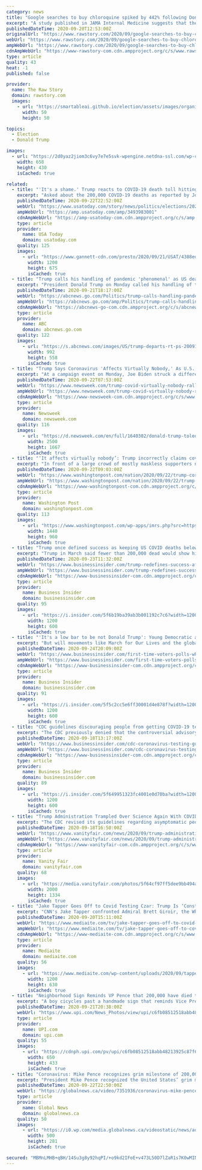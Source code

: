 ```yaml
---
category: news
title: "Google searches to buy chloroquine spiked by 442% following Donald Trump and Elon Musk’s endorsements of the drug for treating COVID-19"
excerpt: "A study published in JAMA Internal Medicine suggests that the American public is highly susceptible to endorsements from public leaders regarding unproven COVID-19 drug therapies — even when such drugs have been linked to fatal poisonings."
publishedDateTime: 2020-09-20T12:53:00Z
originalUrl: "https://www.rawstory.com/2020/09/google-searches-to-buy-chloroquine-spiked-by-442-following-donald-trump-and-elon-musks-endorsements-of-the-for-treating-19/"
webUrl: "https://www.rawstory.com/2020/09/google-searches-to-buy-chloroquine-spiked-by-442-following-donald-trump-and-elon-musks-endorsements-of-the-for-treating-19/"
ampWebUrl: "https://www.rawstory.com/2020/09/google-searches-to-buy-chloroquine-spiked-by-442-following-donald-trump-and-elon-musks-endorsements-of-the-for-treating-19/amp/"
cdnAmpWebUrl: "https://www-rawstory-com.cdn.ampproject.org/c/s/www.rawstory.com/2020/09/google-searches-to-buy-chloroquine-spiked-by-442-following-donald-trump-and-elon-musks-endorsements-of-the-for-treating-19/amp/"
type: article
quality: 43
heat: -1
published: false

provider:
  name: The Raw Story
  domain: rawstory.com
  images:
    - url: "https://smartableai.github.io/election/assets/images/organizations/rawstory.com-50x50.jpg"
      width: 50
      height: 50

topics:
  - Election
  - Donald Trump

images:
  - url: "https://2d0yaz2jiom3c6vy7e7e5svk-wpengine.netdna-ssl.com/wp-content/uploads/2020/09/1667033-origin_1-658x430.jpg"
    width: 658
    height: 430
    isCached: true

related:
  - title: "'It's a shame.' Trump reacts to COVID-19 death toll hitting 200,000"
    excerpt: "Asked about the 200,000 COVID-19 deaths as reported by Johns Hopkins as he left the White House on Tuesday, Trump said \"it’s a shame.\""
    publishedDateTime: 2020-09-22T22:52:00Z
    webUrl: "https://www.usatoday.com/story/news/politics/elections/2020/09/22/donald-trump-200-000-covid-19-deaths-its-shame/3493983001/"
    ampWebUrl: "https://amp.usatoday.com/amp/3493983001"
    cdnAmpWebUrl: "https://amp-usatoday-com.cdn.ampproject.org/c/s/amp.usatoday.com/amp/3493983001"
    type: article
    provider:
      name: USA Today
      domain: usatoday.com
    quality: 125
    images:
      - url: "https://www.gannett-cdn.com/presto/2020/09/21/USAT/4308ed0f-ac3d-4420-9278-e87feee6b420-AP_Election_2020_Trump_1.jpg?auto=webp&crop=4146,2333,x0,y211&format=pjpg&width=1200"
        width: 1200
        height: 675
        isCached: true
  - title: "Trump calls his handling of pandemic 'phenomenal' as US death toll nears 200K"
    excerpt: "President Donald Trump on Monday called his handling of the pandemic \"phenomenal\" even as the death toll neared 200,000."
    publishedDateTime: 2020-09-21T18:17:00Z
    webUrl: "https://abcnews.go.com/Politics/trump-calls-handling-pandemic-phenomenal-death-toll-nears/story?id=73147130"
    ampWebUrl: "https://abcnews.go.com/amp/Politics/trump-calls-handling-pandemic-phenomenal-death-toll-nears/story?id=73147130"
    cdnAmpWebUrl: "https://abcnews-go-com.cdn.ampproject.org/c/s/abcnews.go.com/amp/Politics/trump-calls-handling-pandemic-phenomenal-death-toll-nears/story?id=73147130"
    type: article
    provider:
      name: ABC
      domain: abcnews.go.com
    quality: 122
    images:
      - url: "https://s.abcnews.com/images/US/trump-departs-rt-ps-200918_1600461748289_hpMain_16x9_992.jpg"
        width: 992
        height: 558
        isCached: true
  - title: "Trump Says Coronavirus 'Affects Virtually Nobody,' As U.S. Has World's Highest Death Toll"
    excerpt: "At a campaign event on Monday, Joe Biden struck a different tone to the president, stating the number of dead cannot become \"background noise.\""
    publishedDateTime: 2020-09-22T07:53:00Z
    webUrl: "https://www.newsweek.com/trump-covid-virtually-nobody-rally-ohio-1533452"
    ampWebUrl: "https://www.newsweek.com/trump-covid-virtually-nobody-rally-ohio-1533452?amp=1"
    cdnAmpWebUrl: "https://www-newsweek-com.cdn.ampproject.org/c/s/www.newsweek.com/trump-covid-virtually-nobody-rally-ohio-1533452?amp=1"
    type: article
    provider:
      name: Newsweek
      domain: newsweek.com
    quality: 116
    images:
      - url: "https://d.newsweek.com/en/full/1640302/donald-trump-toledo-express-airport-swanton-ohiogetty.jpg"
        width: 2500
        height: 1667
        isCached: true
  - title: "‘It affects virtually nobody’: Trump incorrectly claims covid-19 isn’t a risk for young people"
    excerpt: "In front of a large crowd of mostly maskless supporters not adhering to social distancing in Swanton, Ohio, Trump again publicly downplayed the pandemic."
    publishedDateTime: 2020-09-22T09:03:00Z
    webUrl: "https://www.washingtonpost.com/nation/2020/09/22/trump-coronavirus-young-people/"
    ampWebUrl: "https://www.washingtonpost.com/nation/2020/09/22/trump-coronavirus-young-people/?outputType=amp"
    cdnAmpWebUrl: "https://www-washingtonpost-com.cdn.ampproject.org/c/s/www.washingtonpost.com/nation/2020/09/22/trump-coronavirus-young-people/?outputType=amp"
    type: article
    provider:
      name: Washington Post
      domain: washingtonpost.com
    quality: 113
    images:
      - url: "https://www.washingtonpost.com/wp-apps/imrs.php?src=https://arc-anglerfish-washpost-prod-washpost.s3.amazonaws.com/public/S7DQDNH4OUI6VMHEGUHE4YGMSE.jpg&w=1440"
        width: 1440
        height: 960
        isCached: true
  - title: "Trump once defined success as keeping US COVID deaths below 200,00. When he failed, he said real failure would be 2.5 million dead."
    excerpt: "Trump in March said fewer than 200,000 dead would show his coronavirus policies had succeeded. He has since changed his opinion."
    publishedDateTime: 2020-09-23T11:32:00Z
    webUrl: "https://www.businessinsider.com/trump-redefines-success-after-covid-19-deaths-surpass-200000-2020-9"
    ampWebUrl: "https://www.businessinsider.com/trump-redefines-success-after-covid-19-deaths-surpass-200000-2020-9?amp"
    cdnAmpWebUrl: "https://www-businessinsider-com.cdn.ampproject.org/c/s/www.businessinsider.com/trump-redefines-success-after-covid-19-deaths-surpass-200000-2020-9?amp"
    type: article
    provider:
      name: Business Insider
      domain: businessinsider.com
    quality: 95
    images:
      - url: "https://i.insider.com/5f6b19ba39ab3b001192c7c6?width=1200&format=jpeg"
        width: 1200
        height: 600
        isCached: true
  - title: "'It's a low bar to be not Donald Trump': Young Democratic activists explain the vision of the future driving first-time voters to the polls"
    excerpt: "But will movements like March for Our Lives and the global climate strike translate to the ballot box?"
    publishedDateTime: 2020-09-24T20:09:00Z
    webUrl: "https://www.businessinsider.com/first-time-voters-polls-what-motivates-them-2020-election-2020-9"
    ampWebUrl: "https://www.businessinsider.com/first-time-voters-polls-what-motivates-them-2020-election-2020-9?amp"
    cdnAmpWebUrl: "https://www-businessinsider-com.cdn.ampproject.org/c/s/www.businessinsider.com/first-time-voters-polls-what-motivates-them-2020-election-2020-9?amp"
    type: article
    provider:
      name: Business Insider
      domain: businessinsider.com
    quality: 91
    images:
      - url: "https://i.insider.com/5f5c2cc5e6ff30001d4e878f?width=1200&format=jpeg"
        width: 1200
        height: 600
        isCached: true
  - title: "CDC guidelines discouraging people from getting COVID-19 tests was published by Trump officials despite objections from scientists, report says"
    excerpt: "The CDC previously denied that the controversial advisory was the result of political meddling, but new evidence from The New Times says otherwise."
    publishedDateTime: 2020-09-18T13:17:00Z
    webUrl: "https://www.businessinsider.com/cdc-coronavirus-testing-guidance-trump-officials-wrote-ignored-scientists-nyt-2020-9"
    ampWebUrl: "https://www.businessinsider.com/cdc-coronavirus-testing-guidance-trump-officials-wrote-ignored-scientists-nyt-2020-9?amp"
    cdnAmpWebUrl: "https://www-businessinsider-com.cdn.ampproject.org/c/s/www.businessinsider.com/cdc-coronavirus-testing-guidance-trump-officials-wrote-ignored-scientists-nyt-2020-9?amp"
    type: article
    provider:
      name: Business Insider
      domain: businessinsider.com
    quality: 89
    images:
      - url: "https://i.insider.com/5f649951323fc4001e0d70ba?width=1200&format=jpeg"
        width: 1200
        height: 600
        isCached: true
  - title: "Trump Administration Trampled Over Science Again With COVID Testing Guidance; Report"
    excerpt: "The CDC revised its guidelines regarding asymptomatic people despite its own scientists’ objections, according to the Times. Well, Trump has said he wanted testing slowed down."
    publishedDateTime: 2020-09-18T16:50:00Z
    webUrl: "https://www.vanityfair.com/news/2020/09/trump-administration-trampled-over-science-again-with-covid-testing-guidance-report"
    ampWebUrl: "https://www.vanityfair.com/news/2020/09/trump-administration-trampled-over-science-again-with-covid-testing-guidance-report/amp"
    cdnAmpWebUrl: "https://www-vanityfair-com.cdn.ampproject.org/c/s/www.vanityfair.com/news/2020/09/trump-administration-trampled-over-science-again-with-covid-testing-guidance-report/amp"
    type: article
    provider:
      name: Vanity Fair
      domain: vanityfair.com
    quality: 68
    images:
      - url: "https://media.vanityfair.com/photos/5f64cf97ff5dee9bb494a517/master/pass/Trump9.18.jpg"
        width: 2000
        height: 1334
        isCached: true
  - title: "Jake Tapper Goes Off to Covid Testing Czar: Trump Is ‘Constantly Undermining Your Message About Mask Wearing’"
    excerpt: "CNN's Jake Tapper confronted Admiral Brett Giroir, the White House coronavirus testing czar, on Sunday over failures in the U.S. covid response and President Donald Trump \"undermining\""
    publishedDateTime: 2020-09-20T15:11:00Z
    webUrl: "https://www.mediaite.com/tv/jake-tapper-goes-off-to-covid-testing-czar-trump-is-constantly-undermining-your-message-about-mask-wearing/"
    ampWebUrl: "https://www.mediaite.com/tv/jake-tapper-goes-off-to-covid-testing-czar-trump-is-constantly-undermining-your-message-about-mask-wearing/amp/"
    cdnAmpWebUrl: "https://www-mediaite-com.cdn.ampproject.org/c/s/www.mediaite.com/tv/jake-tapper-goes-off-to-covid-testing-czar-trump-is-constantly-undermining-your-message-about-mask-wearing/amp/"
    type: article
    provider:
      name: Mediaite
      domain: mediaite.com
    quality: 56
    images:
      - url: "https://www.mediaite.com/wp-content/uploads/2020/09/tapper-giroir.jpg"
        width: 1200
        height: 630
        isCached: true
  - title: "Neighborhood Sign Reminds VP Pence that 200,000 have died to COVID-19"
    excerpt: "A boy cicycles past a handmade sign that reminds Vice President Mike Pence that the United States has lost 200,000 citizens to the Cocid-19 pandemic, in the Woodley Park neighborhood of Washington, DC on Monday,"
    publishedDateTime: 2020-09-21T20:38:00Z
    webUrl: "https://www.upi.com/News_Photos/view/upi/c6fb08512518abb48213925c87f65c13/Neighborhood-Sign-Reminds-VP-Pence-that-200000-have-died-to-COVID-19/"
    type: article
    provider:
      name: UPI.com
      domain: upi.com
    quality: 55
    images:
      - url: "https://cdnph.upi.com/pv/upi/c6fb08512518abb48213925c87f65c13/PENCE-VIRUS.jpg"
        width: 650
        height: 433
        isCached: true
  - title: "Coronavirus: Mike Pence recognizes grim milestone of 200,000 U.S. COVID-19 deaths"
    excerpt: "President Mike Pence recognized the United States’ grim milestone of reaching 200,000 deaths due to the novel coronavirus. While he did not say the number by name, he described it as a “heartbreaking” moment and milestone,"
    publishedDateTime: 2020-09-22T22:50:00Z
    webUrl: "https://globalnews.ca/video/7351936/coronavirus-mike-pence-recognizes-grim-milestone-of-200000-u-s-covid-19-deaths/"
    type: article
    provider:
      name: Global News
      domain: globalnews.ca
    quality: 50
    images:
      - url: "https://i0.wp.com/media.globalnews.ca/videostatic/news/aofr4b62rg-d7atcfvij0/edit_here.00_00_04_18.Still810.jpg?w=500&quality=70&strip=all"
        width: 500
        height: 281
        isCached: true

secured: "MBMnLMHB+qBH/14Su3g8y92hqPI/+o9kd2IFoE+v473L50D7lZaR1s7K0wMINpVfZZWORNgS1P050hVke0Qk2xRAwNEmRrBftkDNVWz4dg7vwpT4ES222iiyPAx6spPrd4BfakrU+O0lVte2FwKb0jsOD8zwSSfwCrkZw0zh6d93hq7CtC35MNNEx+vNWrm3Cr7UaCPxbOeVJvvdBkgMEqs17AJB2lUHXUw+z/I9fxeFaDifwrR63DVXxC2KD+kbbih3laPqcbaguKeEW8HFF4F/gsjmlyacP1MIVYKAAmzcvu7cFfT/XzmS8pzl+0qgOtWwNiJhgfoceC7lfNdPCvCON7kFDBVrAfItvm9NZj8=;WJ5ZgJuBSvz92xngdI2SBQ=="
---
```


